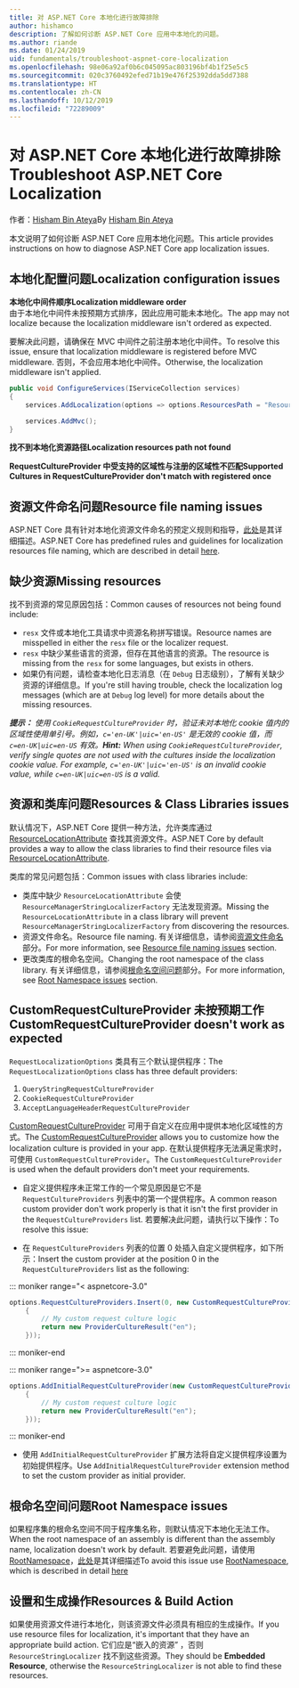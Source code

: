```yaml
---
title: 对 ASP.NET Core 本地化进行故障排除
author: hishamco
description: 了解如何诊断 ASP.NET Core 应用中本地化的问题。
ms.author: riande
ms.date: 01/24/2019
uid: fundamentals/troubleshoot-aspnet-core-localization
ms.openlocfilehash: 98e06a92af0b6c045095ac803196bf4b1f25e5c5
ms.sourcegitcommit: 020c3760492efed71b19e476f25392dda5dd7388
ms.translationtype: HT
ms.contentlocale: zh-CN
ms.lasthandoff: 10/12/2019
ms.locfileid: "72289009"
---
```

# <a name="troubleshoot-aspnet-core-localization"></a><span data-ttu-id="19be5-103">对 ASP.NET Core 本地化进行故障排除</span><span class="sxs-lookup"><span data-stu-id="19be5-103">Troubleshoot ASP.NET Core Localization</span></span>

<span data-ttu-id="19be5-104">作者：[Hisham Bin Ateya](https://github.com/hishamco)</span><span class="sxs-lookup"><span data-stu-id="19be5-104">By [Hisham Bin Ateya](https://github.com/hishamco)</span></span>

<span data-ttu-id="19be5-105">本文说明了如何诊断 ASP.NET Core 应用本地化问题。</span><span class="sxs-lookup"><span data-stu-id="19be5-105">This article provides instructions on how to diagnose ASP.NET Core app localization issues.</span></span>

## <a name="localization-configuration-issues"></a><span data-ttu-id="19be5-106">本地化配置问题</span><span class="sxs-lookup"><span data-stu-id="19be5-106">Localization configuration issues</span></span>

<span data-ttu-id="19be5-107">**本地化中间件顺序**</span><span class="sxs-lookup"><span data-stu-id="19be5-107">**Localization middleware order**</span></span>  
<span data-ttu-id="19be5-108">由于本地化中间件未按预期方式排序，因此应用可能未本地化。</span><span class="sxs-lookup"><span data-stu-id="19be5-108">The app may not localize because the localization middleware isn't ordered as expected.</span></span>

<span data-ttu-id="19be5-109">要解决此问题，请确保在 MVC 中间件之前注册本地化中间件。</span><span class="sxs-lookup"><span data-stu-id="19be5-109">To resolve this issue, ensure that localization middleware is registered before MVC middleware.</span></span> <span data-ttu-id="19be5-110">否则，不会应用本地化中间件。</span><span class="sxs-lookup"><span data-stu-id="19be5-110">Otherwise, the localization middleware isn't applied.</span></span>

```csharp
public void ConfigureServices(IServiceCollection services)
{
    services.AddLocalization(options => options.ResourcesPath = "Resources");

    services.AddMvc();
}
```

<span data-ttu-id="19be5-111">**找不到本地化资源路径**</span><span class="sxs-lookup"><span data-stu-id="19be5-111">**Localization resources path not found**</span></span>

<span data-ttu-id="19be5-112">**RequestCultureProvider 中受支持的区域性与注册的区域性不匹配**</span><span class="sxs-lookup"><span data-stu-id="19be5-112">**Supported Cultures in RequestCultureProvider don't match with registered once**</span></span>  

## <a name="resource-file-naming-issues"></a><span data-ttu-id="19be5-113">资源文件命名问题</span><span class="sxs-lookup"><span data-stu-id="19be5-113">Resource file naming issues</span></span>

<span data-ttu-id="19be5-114">ASP.NET Core 具有针对本地化资源文件命名的预定义规则和指导，[此处](xref:fundamentals/localization?view=aspnetcore-2.2#resource-file-naming)是其详细描述。</span><span class="sxs-lookup"><span data-stu-id="19be5-114">ASP.NET Core has predefined rules and guidelines for localization resources file naming, which are described in detail [here](xref:fundamentals/localization?view=aspnetcore-2.2#resource-file-naming).</span></span>

## <a name="missing-resources"></a><span data-ttu-id="19be5-115">缺少资源</span><span class="sxs-lookup"><span data-stu-id="19be5-115">Missing resources</span></span>

<span data-ttu-id="19be5-116">找不到资源的常见原因包括：</span><span class="sxs-lookup"><span data-stu-id="19be5-116">Common causes of resources not being found include:</span></span>

- <span data-ttu-id="19be5-117">`resx` 文件或本地化工具请求中资源名称拼写错误。</span><span class="sxs-lookup"><span data-stu-id="19be5-117">Resource names are misspelled in either the `resx` file or the localizer request.</span></span>
- <span data-ttu-id="19be5-118">`resx` 中缺少某些语言的资源，但存在其他语言的资源。</span><span class="sxs-lookup"><span data-stu-id="19be5-118">The resource is missing from the `resx` for some languages, but exists in others.</span></span>
- <span data-ttu-id="19be5-119">如果仍有问题，请检查本地化日志消息（在 `Debug` 日志级别），了解有关缺少资源的详细信息。</span><span class="sxs-lookup"><span data-stu-id="19be5-119">If you're still having trouble, check the localization log messages (which are at `Debug` log level) for more details about the missing resources.</span></span>

<span data-ttu-id="19be5-120">_**提示：** 使用 `CookieRequestCultureProvider` 时，验证未对本地化 cookie 值内的区域性使用单引号。例如，`c='en-UK'|uic='en-US'` 是无效的 cookie 值，而 `c=en-UK|uic=en-US` 有效。_</span><span class="sxs-lookup"><span data-stu-id="19be5-120">_**Hint:** When using `CookieRequestCultureProvider`, verify single quotes are not used with the cultures inside the localization cookie value. For example, `c='en-UK'|uic='en-US'` is an invalid cookie value, while `c=en-UK|uic=en-US` is a valid._</span></span>

## <a name="resources--class-libraries-issues"></a><span data-ttu-id="19be5-121">资源和类库问题</span><span class="sxs-lookup"><span data-stu-id="19be5-121">Resources & Class Libraries issues</span></span>

<span data-ttu-id="19be5-122">默认情况下，ASP.NET Core 提供一种方法，允许类库通过 [ResourceLocationAttribute](/dotnet/api/microsoft.extensions.localization.resourcelocationattribute?view=aspnetcore-2.1) 查找其资源文件。</span><span class="sxs-lookup"><span data-stu-id="19be5-122">ASP.NET Core by default provides a way to allow the class libraries to find their resource files via [ResourceLocationAttribute](/dotnet/api/microsoft.extensions.localization.resourcelocationattribute?view=aspnetcore-2.1).</span></span>

<span data-ttu-id="19be5-123">类库的常见问题包括：</span><span class="sxs-lookup"><span data-stu-id="19be5-123">Common issues with class libraries include:</span></span>
- <span data-ttu-id="19be5-124">类库中缺少 `ResourceLocationAttribute` 会使 `ResourceManagerStringLocalizerFactory` 无法发现资源。</span><span class="sxs-lookup"><span data-stu-id="19be5-124">Missing the `ResourceLocationAttribute` in a class library will prevent `ResourceManagerStringLocalizerFactory` from discovering the resources.</span></span>
- <span data-ttu-id="19be5-125">资源文件命名。</span><span class="sxs-lookup"><span data-stu-id="19be5-125">Resource file naming.</span></span> <span data-ttu-id="19be5-126">有关详细信息，请参阅[资源文件命名](#resource-file-naming-issues)部分。</span><span class="sxs-lookup"><span data-stu-id="19be5-126">For more information, see [Resource file naming issues](#resource-file-naming-issues) section.</span></span>
- <span data-ttu-id="19be5-127">更改类库的根命名空间。</span><span class="sxs-lookup"><span data-stu-id="19be5-127">Changing the root namespace of the class library.</span></span> <span data-ttu-id="19be5-128">有关详细信息，请参阅[根命名空间问题](#root-namespace-issues)部分。</span><span class="sxs-lookup"><span data-stu-id="19be5-128">For more information, see [Root Namespace issues](#root-namespace-issues) section.</span></span>

## <a name="customrequestcultureprovider-doesnt-work-as-expected"></a><span data-ttu-id="19be5-129">CustomRequestCultureProvider 未按预期工作</span><span class="sxs-lookup"><span data-stu-id="19be5-129">CustomRequestCultureProvider doesn't work as expected</span></span>

<span data-ttu-id="19be5-130">`RequestLocalizationOptions` 类具有三个默认提供程序：</span><span class="sxs-lookup"><span data-stu-id="19be5-130">The `RequestLocalizationOptions` class has three default providers:</span></span>

1. `QueryStringRequestCultureProvider`
2. `CookieRequestCultureProvider`
3. `AcceptLanguageHeaderRequestCultureProvider`

<span data-ttu-id="19be5-131">[CustomRequestCultureProvider](/dotnet/api/microsoft.aspnetcore.localization.customrequestcultureprovider?view=aspnetcore-2.1) 可用于自定义在应用中提供本地化区域性的方式。</span><span class="sxs-lookup"><span data-stu-id="19be5-131">The [CustomRequestCultureProvider](/dotnet/api/microsoft.aspnetcore.localization.customrequestcultureprovider?view=aspnetcore-2.1) allows you to customize how the localization culture is provided in your app.</span></span> <span data-ttu-id="19be5-132">在默认提供程序无法满足需求时，可使用 `CustomRequestCultureProvider`。</span><span class="sxs-lookup"><span data-stu-id="19be5-132">The `CustomRequestCultureProvider` is used when the default providers don't meet your requirements.</span></span>

- <span data-ttu-id="19be5-133">自定义提供程序未正常工作的一个常见原因是它不是 `RequestCultureProviders` 列表中的第一个提供程序。</span><span class="sxs-lookup"><span data-stu-id="19be5-133">A common reason custom provider don't work properly is that it isn't the first provider in the `RequestCultureProviders` list.</span></span> <span data-ttu-id="19be5-134">若要解决此问题，请执行以下操作：</span><span class="sxs-lookup"><span data-stu-id="19be5-134">To resolve this issue:</span></span>

- <span data-ttu-id="19be5-135">在 `RequestCultureProviders` 列表的位置 0 处插入自定义提供程序，如下所示：</span><span class="sxs-lookup"><span data-stu-id="19be5-135">Insert the custom provider at the position 0 in the `RequestCultureProviders` list as the following:</span></span>

::: moniker range="< aspnetcore-3.0"
```csharp
options.RequestCultureProviders.Insert(0, new CustomRequestCultureProvider(async context =>
    {
        // My custom request culture logic
        return new ProviderCultureResult("en");
    }));
```
::: moniker-end

::: moniker range=">= aspnetcore-3.0"
```csharp
options.AddInitialRequestCultureProvider(new CustomRequestCultureProvider(async context =>
    {
        // My custom request culture logic
        return new ProviderCultureResult("en");
    }));
```
::: moniker-end

- <span data-ttu-id="19be5-136">使用 `AddInitialRequestCultureProvider` 扩展方法将自定义提供程序设置为初始提供程序。</span><span class="sxs-lookup"><span data-stu-id="19be5-136">Use `AddInitialRequestCultureProvider` extension method to set the custom provider as initial provider.</span></span>

## <a name="root-namespace-issues"></a><span data-ttu-id="19be5-137">根命名空间问题</span><span class="sxs-lookup"><span data-stu-id="19be5-137">Root Namespace issues</span></span>

<span data-ttu-id="19be5-138">如果程序集的根命名空间不同于程序集名称，则默认情况下本地化无法工作。</span><span class="sxs-lookup"><span data-stu-id="19be5-138">When the root namespace of an assembly is different than the assembly name, localization doesn't work by default.</span></span> <span data-ttu-id="19be5-139">若要避免此问题，请使用 [RootNamespace](/dotnet/api/microsoft.extensions.localization.rootnamespaceattribute?view=aspnetcore-2.1)，[此处](xref:fundamentals/localization?view=aspnetcore-2.2#resource-file-naming)是其详细描述</span><span class="sxs-lookup"><span data-stu-id="19be5-139">To avoid this issue use [RootNamespace](/dotnet/api/microsoft.extensions.localization.rootnamespaceattribute?view=aspnetcore-2.1), which is described in detail [here](xref:fundamentals/localization?view=aspnetcore-2.2#resource-file-naming)</span></span>

## <a name="resources--build-action"></a><span data-ttu-id="19be5-140">设置和生成操作</span><span class="sxs-lookup"><span data-stu-id="19be5-140">Resources & Build Action</span></span>

<span data-ttu-id="19be5-141">如果使用资源文件进行本地化，则该资源文件必须具有相应的生成操作。</span><span class="sxs-lookup"><span data-stu-id="19be5-141">If you use resource files for localization, it's important that they have an appropriate build action.</span></span> <span data-ttu-id="19be5-142">它们应是“嵌入的资源”  ，否则 `ResourceStringLocalizer` 找不到这些资源。</span><span class="sxs-lookup"><span data-stu-id="19be5-142">They should be **Embedded Resource**, otherwise the `ResourceStringLocalizer` is not able to find these resources.</span></span>
